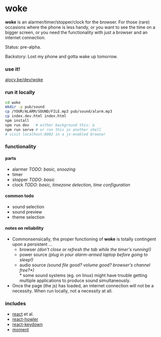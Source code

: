 # woke

[page]: https://alocy.be/dev/woke/

**woke** is an alarmer/timer/stopper/clock for the browser. For those (rare) occasions where the phone is less handy, or you want to see the time on a bigger screen, or you need the functionality with just a browser and an internet connection.

Status: pre-alpha.

Backstory: Lost my phone and gotta wake up tomorrow.

### use it!

[alocy.be/dev/woke][page]

### run it locally

```sh
cd woke
mkdir -p pub/sound
cp /YOUR/ALARM/SOUND/FILE.mp3 pub/sound/alarm.mp3
cp index.dev.html index.html
npm install
npm run dev   # either background this: &
npm run serve # or run this in another shell
# visit localhost:8002 in a js-enabled browser
```

### functionality

#### parts

- alarmer *TODO: basic, snoozing*
- timer
- stopper *TODO: basic*
- clock *TODO: basic, timezone detection, time configuration*

#### common todo

- sound selection
- sound preview
- theme selection

#### notes on reliability

- Commonsensically, the proper functioning of **woke** is totally contingent upon a persistent ...
  - browser *(don't close or refresh the tab while the timer's running!)*
  - power source *(plug in your alarm-armed laptop before going to sleep!)*
  - audio source *(sound file good? volume good? browser's channel free?\*)*  
    \* some sound systems (eg. on linux) might have trouble getting multiple applications to produce sound simultaneously.
- Once the page (the js) has loaded, an internet connection will not be a necessity. When run locally, not a necessity at all.

### includes

- [react](https://reactjs.org/) et al.
- [react-howler](https://github.com/thangngoc89/react-howler)
- [react-keydown](https://github.com/glortho/react-keydown)
- [moment](http://momentjs.com/)

